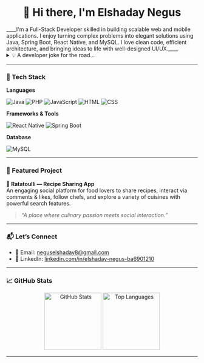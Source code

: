 <h1 align="center">👋 Hi there, I'm Elshaday Negus</h1>
____I'm a Full-Stack Developer skilled in building scalable web and mobile applications. I enjoy turning complex problems into elegant solutions using Java, Spring Boot, React Native, and MySQL. I love clean code, efficient architecture, and bringing ideas to life with well-designed UI/UX.____

<details>
<summary>💡 A developer joke for the road...</summary>

> “Why do programmers prefer dark mode?  
> Because light attracts bugs.”

</details>

---

### 🚀 Tech Stack

**Languages**  
<p>
  <img src="https://img.icons8.com/color/48/java-coffee-cup-logo.png" alt="Java"/>
  <img src="https://img.icons8.com/color/48/php.png" alt="PHP"/>
  <img src="https://img.icons8.com/color/48/javascript.png" alt="JavaScript"/>
  <img src="https://img.icons8.com/color/48/html-5.png" alt="HTML"/>
  <img src="https://img.icons8.com/color/48/css3.png" alt="CSS"/>
</p>

**Frameworks & Tools**  
<p>
  <img src="https://img.icons8.com/color/48/react-native.png" alt="React Native"/>
  <img src="https://img.icons8.com/color/48/spring-logo.png" alt="Spring Boot"/>
</p>

**Database**  
<p>
  <img src="https://img.icons8.com/color/48/mysql-logo.png" alt="MySQL"/>
</p>

---

### 🌟 Featured Project

**🔹 Ratatoulli — Recipe Sharing App**  
An engaging social platform for food lovers to share recipes, interact via comments & likes, follow chefs, and explore a variety of cuisines with powerful search features.  
> _“A place where culinary passion meets social interaction.”_

---

### 📬 Let’s Connect

- 📧 Email: [neguselshaday8@gmail.com](mailto:neguselshaday8@gmail.com)  
- 💼 LinkedIn: [linkedin.com/in/elshaday-negus-ba6901210](https://www.linkedin.com/in/elshaday-negus-ba6901210)

---

### 📈 GitHub Stats

<p align="center">
  <img src="https://github-readme-stats.vercel.app/api?username=elshuNg&show_icons=true&theme=react&count_private=true&hide=stars" alt="GitHub Stats" height="150"/>
  <img src="https://github-readme-stats.vercel.app/api/top-langs/?username=elshuNg&layout=compact&theme=react" alt="Top Languages" height="150"/>
</p>

---

<!-- Optionally add GitHub trophies or activity graph here -->

